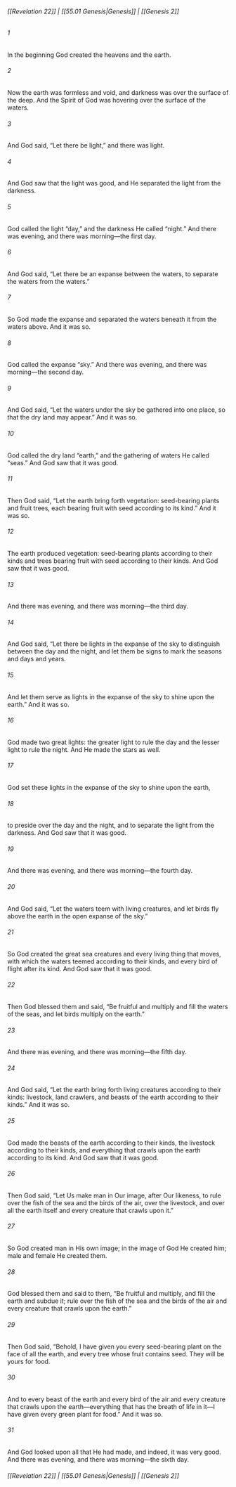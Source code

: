
###### [[Revelation 22]] | [[55.01 Genesis|Genesis]] | [[Genesis 2]]

###### 1
In the beginning God created the heavens and the earth.
###### 2
Now the earth was formless and void, and darkness was over the surface of the deep. And the Spirit of God was hovering over the surface of the waters.
###### 3
And God said, “Let there be light,” and there was light.
###### 4
And God saw that the light was good, and He separated the light from the darkness.
###### 5
God called the light “day,” and the darkness He called “night.” And there was evening, and there was morning—the first day.
###### 6
And God said, “Let there be an expanse between the waters, to separate the waters from the waters.”
###### 7
So God made the expanse and separated the waters beneath it from the waters above. And it was so.
###### 8
God called the expanse “sky.” And there was evening, and there was morning—the second day.
###### 9
And God said, “Let the waters under the sky be gathered into one place, so that the dry land may appear.” And it was so.
###### 10
God called the dry land “earth,” and the gathering of waters He called “seas.” And God saw that it was good.
###### 11
Then God said, “Let the earth bring forth vegetation: seed-bearing plants and fruit trees, each bearing fruit with seed according to its kind.” And it was so.
###### 12
The earth produced vegetation: seed-bearing plants according to their kinds and trees bearing fruit with seed according to their kinds. And God saw that it was good.
###### 13
And there was evening, and there was morning—the third day.
###### 14
And God said, “Let there be lights in the expanse of the sky to distinguish between the day and the night, and let them be signs to mark the seasons and days and years.
###### 15
And let them serve as lights in the expanse of the sky to shine upon the earth.” And it was so.
###### 16
God made two great lights: the greater light to rule the day and the lesser light to rule the night. And He made the stars as well.
###### 17
God set these lights in the expanse of the sky to shine upon the earth,
###### 18
to preside over the day and the night, and to separate the light from the darkness. And God saw that it was good.
###### 19
And there was evening, and there was morning—the fourth day.
###### 20
And God said, “Let the waters teem with living creatures, and let birds fly above the earth in the open expanse of the sky.”
###### 21
So God created the great sea creatures and every living thing that moves, with which the waters teemed according to their kinds, and every bird of flight after its kind. And God saw that it was good.
###### 22
Then God blessed them and said, “Be fruitful and multiply and fill the waters of the seas, and let birds multiply on the earth.”
###### 23
And there was evening, and there was morning—the fifth day.
###### 24
And God said, “Let the earth bring forth living creatures according to their kinds: livestock, land crawlers, and beasts of the earth according to their kinds.” And it was so.
###### 25
God made the beasts of the earth according to their kinds, the livestock according to their kinds, and everything that crawls upon the earth according to its kind. And God saw that it was good.
###### 26
Then God said, “Let Us make man in Our image, after Our likeness, to rule over the fish of the sea and the birds of the air, over the livestock, and over all the earth itself and every creature that crawls upon it.”
###### 27
So God created man in His own image; in the image of God He created him; male and female He created them.
###### 28
God blessed them and said to them, “Be fruitful and multiply, and fill the earth and subdue it; rule over the fish of the sea and the birds of the air and every creature that crawls upon the earth.”
###### 29
Then God said, “Behold, I have given you every seed-bearing plant on the face of all the earth, and every tree whose fruit contains seed. They will be yours for food.
###### 30
And to every beast of the earth and every bird of the air and every creature that crawls upon the earth—everything that has the breath of life in it—I have given every green plant for food.” And it was so.
###### 31
And God looked upon all that He had made, and indeed, it was very good. And there was evening, and there was morning—the sixth day.

###### [[Revelation 22]] | [[55.01 Genesis|Genesis]] | [[Genesis 2]]
